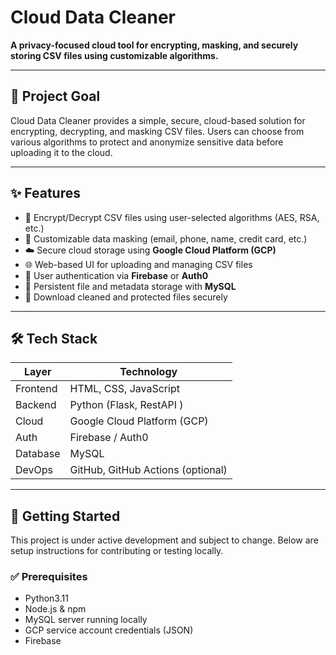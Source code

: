 # Cloud Data Cleaner

**A privacy-focused cloud tool for encrypting, masking, and securely storing CSV files using customizable algorithms.**

---

## 🚀 Project Goal

Cloud Data Cleaner provides a simple, secure, cloud-based solution for encrypting, decrypting, and masking CSV files. Users can choose from various algorithms to protect and anonymize sensitive data before uploading it to the cloud.

---

## ✨ Features

- 🔐 Encrypt/Decrypt CSV files using user-selected algorithms (AES, RSA, etc.)
- 🧱 Customizable data masking (email, phone, name, credit card, etc.)
- ☁️ Secure cloud storage using **Google Cloud Platform (GCP)**
- 🌐 Web-based UI for uploading and managing CSV files
- 🔑 User authentication via **Firebase** or **Auth0**
- 💾 Persistent file and metadata storage with **MySQL**
- 🔄 Download cleaned and protected files securely

---

## 🛠️ Tech Stack

| Layer       | Technology                         |
|-------------|-------------------------------------|
| Frontend    | HTML, CSS, JavaScript              |
| Backend     | Python (Flask, RestAPI      )      |
| Cloud       | Google Cloud Platform (GCP)        |
| Auth        | Firebase / Auth0                   |
| Database    | MySQL                              |
| DevOps      | GitHub, GitHub Actions (optional)  |

---

## 🧪 Getting Started

This project is under active development and subject to change. Below are setup instructions for contributing or testing locally.

### ✅ Prerequisites

- Python3.11
- Node.js & npm
- MySQL server running locally
- GCP service account credentials (JSON)
- Firebase 
